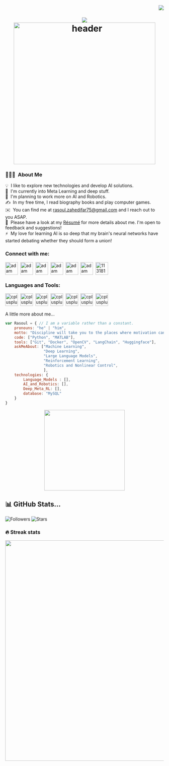 <img align="right" src="https://visitor-badge.laobi.icu/badge?page_id=Rasoul-Zahedifar">

<h1 align="center">
    <img src="https://readme-typing-svg.herokuapp.com/?lines=Hello,+There!+👋;This+is+Rasoul+Zahedifar...;A+Passionate+AI+Developer;And+a+Robotics+Lover+🙋🏻‍♂️;Nice+to+meet+you!&center=true&size=24&width=900&duration=3000">
  </a>

<div align="center">

<img src="https://cdn.dribbble.com/users/359830/screenshots/6946934/background-meet-tom_2.gif" alt="header" height="450" />

</div>

### 👨🏻‍💻 &nbsp;About Me

💡 &nbsp;I like to explore new technologies and develop AI solutions.\
🌱 &nbsp;I'm currently into Meta Learning and deep stuff.\
🔭 &nbsp;I'm planning to work more on AI and Robotics.\
✍️ &nbsp;In my free time, I read biography books and play computer games.\
✉️ &nbsp;You can find me at rasoul.zahedifar75@gmail.com and I reach out to you ASAP.\
📄 &nbsp;Please have a look at my [Résumé](https://drive.google.com/file/d/19UluhC2GVUmrwvcGnbR-u5IgkrlGH1HF/view?usp=drive_link) for more details about me. I'm open to feedback and suggestions!\
⚡ &nbsp;My love for learning AI is so deep that my brain's neural networks have started debating whether they should form a union!

<h3 align="left">Connect with me:</h3>
<p align="left">
  <a href="https://www.linkedin.com/in/rasoul-zahedifar/?locale=fr_FR" target="blank"><img align="center"
      src="https://upload.wikimedia.org/wikipedia/commons/f/f8/LinkedIn_icon_circle.svg"
      alt="adam pithewan" height="40" width="40" /></a>&nbsp;
  <a href="https://www.instagram.com/rasoul_zahedifar/" target="blank"><img align="center"
      src="https://raw.githubusercontent.com/rahuldkjain/github-profile-readme-generator/master/src/images/icons/Social/instagram.svg"
      alt="adam pithen wala" height="40" width="40" /></a>&nbsp;
  <a href="https://t.me/Rasoul_Zahedifar" target="blank"><img align="center"
      src="https://upload.wikimedia.org/wikipedia/commons/8/82/Telegram_logo.svg"
      alt="adam pithen wala" height="40" width="40" /></a>&nbsp;
  <a href="https://join.skype.com/invite/lJf42wJCDXCI" target="blank"><img align="center"
      src="https://upload.wikimedia.org/wikipedia/commons/6/60/Skype_logo_%282019%E2%80%93present%29.svg"
      alt="adam pithen wala" height="40" width="40" /></a>&nbsp;
  <a href="https://www.researchgate.net/profile/Rasoul-Zahedifar" target="blank"><img align="center"
      src="https://upload.wikimedia.org/wikipedia/commons/5/5e/ResearchGate_icon_SVG.svg"
      alt="adam pithen wala" height="40" width="40" /></a>&nbsp;
  <a href="https://scholar.google.com/citations?user=ibJMn_YAAAAJ&hl=en" target="blank"><img align="center"
      src="https://upload.wikimedia.org/wikipedia/commons/c/c7/Google_Scholar_logo.svg"
      alt="adam pithen wala" height="40" width="40" /></a>&nbsp;
 <a href="https://orcid.org/0000-0002-7821-0185" target="blank"><img align="center" src="https://upload.wikimedia.org/wikipedia/commons/0/06/ORCID_iD.svg" alt="11318161" height="40" width="40" /></a>&nbsp;
<div align="center">
</div>


<h3 align="left">Languages and Tools:</h3>
<p align="left">
  <a href="https://www.python.org/" target="_blank" rel="noreferrer"> <img src="https://upload.wikimedia.org/wikipedia/commons/archive/c/c3/20220821153136%21Python-logo-notext.svg" alt="cplusplus" width="40" height="40"/></a>&nbsp;
  <a href="https://www.mathworks.com" target="_blank" rel="noreferrer"> <img src="https://www.svgrepo.com/show/373830/matlab.svg" alt="cplusplus" width="40" height="40"/></a>&nbsp;
  <a href="https://git-scm.com" target="_blank" rel="noreferrer"> <img src="https://upload.wikimedia.org/wikipedia/commons/3/3f/Git_icon.svg" alt="cplusplus" width="40" height="40"/></a>&nbsp;
  <a href="https://www.docker.com" target="_blank" rel="noreferrer"> <img src="https://liashchynskyi.net/static/09cd28347983de7287a1af0792371087/moby-logo.png" alt="cplusplus" width="40" height="40"/></a>&nbsp;
  <a href="https://opencv.org" target="_blank" rel="noreferrer"> <img src="https://github.com/opencv/opencv/wiki/logo/OpenCV_logo_no_text.png" alt="cplusplus" width="40" height="40"/></a>&nbsp;
  <a href="https://huggingface.co" target="_blank" rel="noreferrer"> <img src="https://registry.npmmirror.com/@lobehub/icons-static-png/1.42.0/files/dark/huggingface-color.png" alt="cplusplus" width="40" height="40"/></a>&nbsp;
  <a href="https://www.langchain.com" target="_blank" rel="noreferrer"> <img src="https://camo.githubusercontent.com/983b2c188da8df94d530680540548bc1da9f58e9efa18cb481328893f14d50f3/68747470733a2f2f6173736574732d676c6f62616c2e776562736974652d66696c65732e636f6d2f3632303362366435373832333130303834376566643962312f3635663431353935643337663533663731376464316636395f6c616e67636861696e25323069636f6e2e706e67" alt="cplusplus" width="40" height="40"/></a>&nbsp;
<!--   <a href="https://www.llamaindex.ai/" target="_blank" rel="noreferrer"> <img src="https://assets.zilliz.com/llama_Index_v3_d2f764ca91.png" alt="cplusplus" width="40" height="40"/></a>&nbsp; -->
  </p>

</div>
</div>

A little more about me...

```javascript
var Rasoul = { // I am a variable rather than a constant.
    pronouns: "he" | "him",
    motto: "Discipline will take you to the places where motivation can't",
    code: ["Python", "MATLAB"],
    tools: ["Git", "Docker", "OpenCV", "LangChain", "Huggingface"],
    askMeAbout: ["Machine Learning",
                 "Deep Learning",
                 "Large Language Models",
                 "Reinforcement Learning",
                 "Robotics and Nonlinear Control",
                 ],
    technologies: {
        Language_Models : [],
        AI_and_Robotics: [],
        Deep_Meta_RL: [],
        database: "MySQL"
    }
}
```

<div align="center">
<img align="center" style="width:16rem; height:auto" src="https://user-images.githubusercontent.com/37551474/113611467-3a567d80-9657-11eb-862b-b07b4f105c6f.gif" />
</div>


## 📊 GitHub Stats...

![Followers](https://img.shields.io/github/followers/Rasoul-Zahedifar?style=social)
![Stars](https://img.shields.io/github/stars/Rasoul-Zahedifar?style=social)

<div align="center">

</div>

### 🔥 Streak stats

<div align="center">

<img src="https://github-readme-streak-stats.herokuapp.com/?user=Rasoul-Zahedifar&theme=dark" width="700" />

</div>
